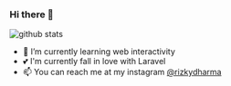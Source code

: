 ### Hi there 👋
![github stats](https://github-readme-stats.vercel.app/api?username=abdulrizky&show_icons=true&theme=midnight-purple)

- 🌱 I’m currently learning web interactivity
- 💕 I'm currently fall in love with Laravel
- 📫 You can reach me at my instagram [@rizkydharma](https://instagram.com/rizkydharma)
